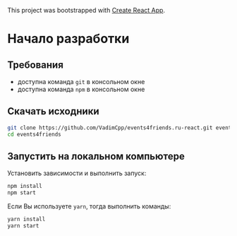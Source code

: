 This project was bootstrapped with [Create React App](https://github.com/facebook/create-react-app).

# Начало разработки 

## Требования

* доступна команда `git` в консольном окне
* доступна команда `npm` в консольном окне

## Скачать исходники

```bash
git clone https://github.com/VadimCpp/events4friends.ru-react.git events4friends
cd events4friends
```

## Запустить на локальном компьютере

Установить зависимости и выполнить запуск:

```bash
npm install
npm start
```

Если Вы используете `yarn`, тогда выполнить команды:

```bash
yarn install
yarn start
```
